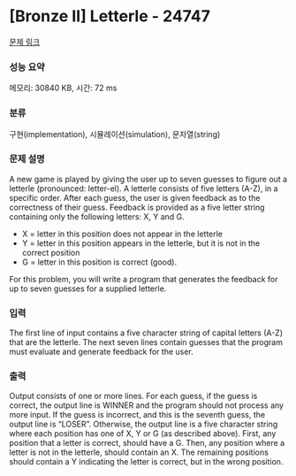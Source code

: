 # [Bronze II] Letterle - 24747 

[문제 링크](https://www.acmicpc.net/problem/24747) 

### 성능 요약

메모리: 30840 KB, 시간: 72 ms

### 분류

구현(implementation), 시뮬레이션(simulation), 문자열(string)

### 문제 설명

<p>A new game is played by giving the user up to seven guesses to figure out a letterle (pronounced: letter-el). A letterle consists of five letters (A-Z), in a specific order. After each guess, the user is given feedback as to the correctness of their guess. Feedback is provided as a five letter string containing only the following letters: X, Y and G.</p>

<ul>
	<li>X = letter in this position does not appear in the letterle</li>
	<li>Y = letter in this position appears in the letterle, but it is not in the correct position</li>
	<li>G = letter in this position is correct (good).</li>
</ul>

<p>For this problem, you will write a program that generates the feedback for up to seven guesses for a supplied letterle.</p>

### 입력 

 <p>The first line of input contains a five character string of capital letters (A-Z) that are the letterle. The next seven lines contain guesses that the program must evaluate and generate feedback for the user.</p>

### 출력 

 <p>Output consists of one or more lines. For each guess, if the guess is correct, the output line is WINNER and the program should not process any more input. If the guess is incorrect, and this is the seventh guess, the output line is “LOSER”. Otherwise, the output line is a five character string where each position has one of X, Y or G (as described above). First, any position that a letter is correct, should have a G. Then, any position where a letter is not in the letterle, should contain an X. The remaining positions should contain a Y indicating the letter is correct, but in the wrong position.</p>

